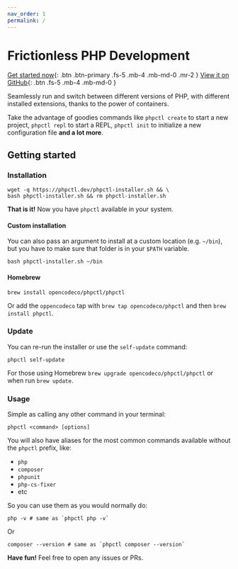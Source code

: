 ```yaml
--- 
nav_order: 1
permalink: /
---
```


# Frictionless PHP Development

[Get started now](#getting-started){: .btn .btn-primary .fs-5 .mb-4 .mb-md-0 .mr-2 }
[View it on GitHub](https://github.com/opencodeco/phpctl){: .btn .fs-5 .mb-4 .mb-md-0 }

Seamlessly run and switch between different versions of PHP, with different installed extensions, thanks to the power of containers.

Take the advantage of goodies commands like `phpctl create` to start a new project, `phpctl repl` to start a REPL, `phpctl init` to initialize a new configuration file **and a lot more**.

## Getting started

### Installation

```shell
wget -q https://phpctl.dev/phpctl-installer.sh && \
bash phpctl-installer.sh && rm phpctl-installer.sh
```

**That is it!** Now you have `phpctl` available in your system.

#### Custom installation
You can also pass an argument to install at a custom location (e.g. `~/bin`), but you have to make sure that folder is in your `$PATH` variable.
```shell
bash phpctl-installer.sh ~/bin
```

#### Homebrew
```shell
brew install opencodeco/phpctl/phpctl
```

Or add the `oppencodeco` tap with `brew tap opencodeco/phpctl` and then `brew install phpctl`.

### Update
You can re-run the installer or use the `self-update` command:
```shell
phpctl self-update
```

For those using Homebrew `brew upgrade opencodeco/phpctl/phpctl` or when run `brew update`.

### Usage

Simple as calling any other command in your terminal:

```shell
phpctl <command> [options]
```

You will also have aliases for the most common commands available without the `phpctl` prefix, like:
- `php`
- `composer`
- `phpunit`
- `php-cs-fixer`
- etc

So you can use them as you would normally do:

```shell
php -v # same as `phpctl php -v`
```

Or

```shell
composer --version # same as `phpctl composer --version`
```

**Have fun!** Feel free to open any issues or PRs.